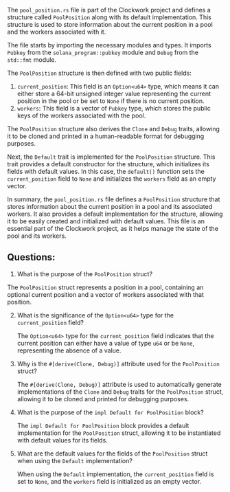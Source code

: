 
The `pool_position.rs` file is part of the Clockwork project and defines a structure called `PoolPosition` along with its default implementation. This structure is used to store information about the current position in a pool and the workers associated with it.

The file starts by importing the necessary modules and types. It imports `Pubkey` from the `solana_program::pubkey` module and `Debug` from the `std::fmt` module.

The `PoolPosition` structure is then defined with two public fields:

1. `current_position`: This field is an `Option<u64>` type, which means it can either store a 64-bit unsigned integer value representing the current position in the pool or be set to `None` if there is no current position.
2. `workers`: This field is a vector of `Pubkey` type, which stores the public keys of the workers associated with the pool.

The `PoolPosition` structure also derives the `Clone` and `Debug` traits, allowing it to be cloned and printed in a human-readable format for debugging purposes.

Next, the `Default` trait is implemented for the `PoolPosition` structure. This trait provides a default constructor for the structure, which initializes its fields with default values. In this case, the `default()` function sets the `current_position` field to `None` and initializes the `workers` field as an empty vector.

In summary, the `pool_position.rs` file defines a `PoolPosition` structure that stores information about the current position in a pool and its associated workers. It also provides a default implementation for the structure, allowing it to be easily created and initialized with default values. This file is an essential part of the Clockwork project, as it helps manage the state of the pool and its workers.
## Questions: 
 1. What is the purpose of the `PoolPosition` struct?

   The `PoolPosition` struct represents a position in a pool, containing an optional current position and a vector of workers associated with that position.

2. What is the significance of the `Option<u64>` type for the `current_position` field?

   The `Option<u64>` type for the `current_position` field indicates that the current position can either have a value of type `u64` or be `None`, representing the absence of a value.

3. Why is the `#[derive(Clone, Debug)]` attribute used for the `PoolPosition` struct?

   The `#[derive(Clone, Debug)]` attribute is used to automatically generate implementations of the `Clone` and `Debug` traits for the `PoolPosition` struct, allowing it to be cloned and printed for debugging purposes.

4. What is the purpose of the `impl Default for PoolPosition` block?

   The `impl Default for PoolPosition` block provides a default implementation for the `PoolPosition` struct, allowing it to be instantiated with default values for its fields.

5. What are the default values for the fields of the `PoolPosition` struct when using the `Default` implementation?

   When using the `Default` implementation, the `current_position` field is set to `None`, and the `workers` field is initialized as an empty vector.
    